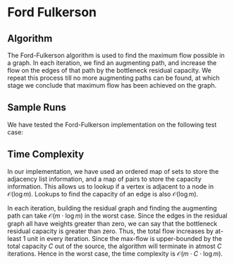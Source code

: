 # Ford Fulkerson

## Algorithm

The Ford-Fulkerson algorithm is used to find the maximum flow possible in a graph. In each iteration, we find an augmenting path, and increase the flow on the edges of that path by the bottleneck residual capacity. We repeat this process till no more augmenting paths can be found, at which stage we conclude that maximum flow has been achieved on the graph.

## Sample Runs

We have tested the Ford-Fulkerson implementation on the following test case:



## Time Complexity

In our implementation, we have used an ordered map of sets to store the adjacency list information, and a map of pairs to store the capacity information. This allows us to lookup if a vertex is adjacent to a node in $\mathcal{O}(\log{m})$. Lookups to find the capacity of an edge is also $\mathcal{O}(\log{m})$. 

In each iteration, building the residual graph and finding the augmenting path can take $\mathcal{O}(m \cdot \log{m})$ in the worst case. Since the edges in the residual graph all have weights greater than zero, we can say that the bottleneck residual capacity is greater than zero. Thus, the total flow increases by at-least $1$ unit in every iteration. Since the max-flow is upper-bounded by the total capacity $C$ out of the source, the algorithm will terminate in atmost $C$ iterations. Hence in the worst case, the time complexity is $\mathcal{O}(m \cdot C \cdot \log m)$. 
